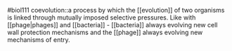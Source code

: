 #biol111 
coevolution::a process by which the [[evolution]] of two organisms is linked through mutually imposed selective pressures. Like with [[phage|phages]] and [[bacteria]] - [[bacteria]] always evolving new cell wall protection mechanisms and the [[phage]] always evolving new mechanisms of entry. 